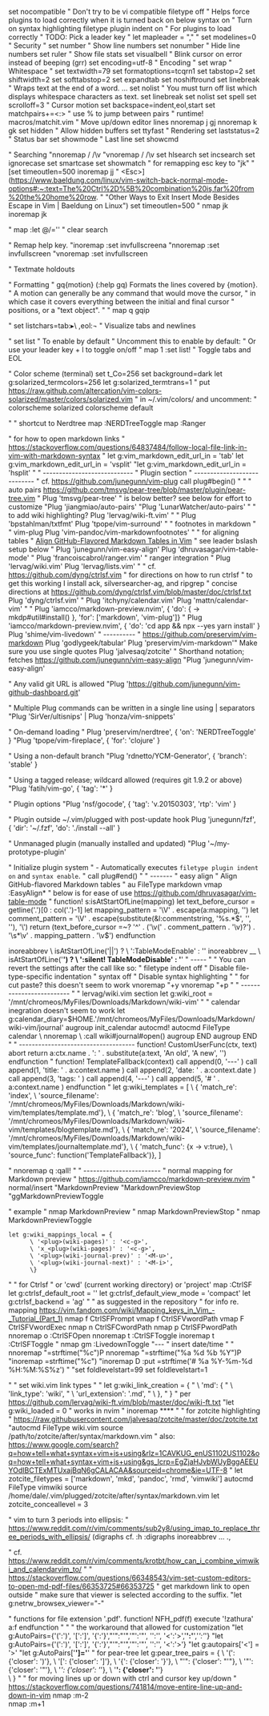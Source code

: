 set nocompatible   " Don't try to be vi compatible
filetype off   " Helps force plugins to load correctly when it is turned back on below
syntax on    " Turn on syntax highlighting
filetype plugin indent on   " For plugins to load correctly
" TODO: Pick a leader key
" let mapleader = ","
"
set modelines=0     " Security
" set number    " Show line numbers
set nonumber    " Hide line numbers
set ruler  " Show file stats
set visualbell   " Blink cursor on error instead of beeping (grr)
set encoding=utf-8  " Encoding
" set wrap  " Whitespace
" set textwidth=79
set formatoptions=tcqrn1
set tabstop=2
set shiftwidth=2
set softtabstop=2
set expandtab
set noshiftround
set linebreak " Wraps text at the end of a word. ...
set nolist " You must turn off list which displays whitespace characters as text.
set linebreak
set nolist
set spell
set scrolloff=3   " Cursor motion
set backspace=indent,eol,start
set matchpairs+=<:> " use % to jump between pairs
" runtime! macros/matchit.vim
" Move up/down editor lines
nnoremap j gj
nnoremap k gk
set hidden   " Allow hidden buffers
set ttyfast   " Rendering
set laststatus=2   " Status bar
set showmode   " Last line
set showcmd

" Searching
"nnoremap / /\v
"vnoremap / /\v
set hlsearch
set incsearch
set ignorecase
set smartcase
set showmatch
" for remapping esc key to "jk"
" [set timeoutlen=500 inoremap jj
" &lt;Esc&gt;](https://www.baeldung.com/linux/vim-switch-back-normal-mode-options#:~:text=The%20Ctrl%2D%5B%20combination%20is,far%20from%20the%20home%20row.
" "Other Ways to Exit Insert Mode Besides Escape in Vim | Baeldung on Linux")
set timeoutlen=500
" nmap jk <Esc>
inoremap jk <Esc>


" map <leader><space> :let @/=''<cr> " clear search

" Remap help key.
"inoremap <F1> <ESC>:set invfullscreen<CR>a
"nnoremap <F1> :set invfullscreen<CR>
"vnoremap <F1> :set invfullscreen<CR>

" Textmate holdouts

" Formatting
" gq{motion} (:help gq) Formats the lines covered by {motion}.
" A motion can generally be any command that would move the cursor, 
" in which case it covers everything between the initial and final cursor 
" positions, or a "text object".
"
" map <leader>q gqip


" set listchars=tab:▸\ ,eol:¬   " Visualize tabs and newlines

" set list " To enable by default  " Uncomment this to enable by default:
" Or use your leader key + l to toggle on/off
" map <leader>1 :set list!<CR> " Toggle tabs and EOL

" Color scheme (terminal)
set t_Co=256
set background=dark
let g:solarized_termcolors=256
let g:solarized_termtrans=1
" put https://raw.github.com/altercation/vim-colors-solarized/master/colors/solarized.vim
" in ~/.vim/colors/ and uncomment:
" colorscheme solarized
colorscheme default

"
" shortcut to Nerdtree
map <C-n> :NERDTreeToggle<CR>
map <C-r> :Ranger<CR>

" for how to open markdown links
" https://stackoverflow.com/questions/64837484/follow-local-file-link-in-vim-with-markdown-syntax
" let g:vim_markdown_edit_url_in = 'tab'
let g:vim_markdown_edit_url_in = 'vsplit'
"let g:vim_markdown_edit_url_in = 'hsplit'
"
" ---------------------------- 
" Plugin section
" ----------------------------
" cf. https://github.com/junegunn/vim-plug
call plug#begin()
"
"
" auto pairs https://github.com/tmsvg/pear-tree/blob/master/plugin/pear-tree.vim
"
Plug 'tmsvg/pear-tree'
" is below better? see below for effort to customize
"Plug 'jiangmiao/auto-pairs'
"Plug 'LunarWatcher/auto-pairs'
"
" to add wiki highlighting?
Plug 'lervag/wiki-ft.vim'
"
" Plug 'bpstahlman/txtfmt'
Plug 'tpope/vim-surround'
"
" footnotes in markdown
"
" vim-plug
Plug 'vim-pandoc/vim-markdownfootnotes'
"
" for aligning tables
" [Align GitHub-Flavored Markdown Tables in Vim](https://thoughtbot.com/blog/align-github-flavored-markdown-tables-in-vim "Align GitHub-Flavored Markdown Tables in Vim")
" see leader bslash setup below
" Plug 'junegunn/vim-easy-align'
Plug 'dhruvasagar/vim-table-mode'
"
Plug 'francoiscabrol/ranger.vim'   " ranger integration
"
Plug 'lervag/wiki.vim'
Plug 'lervag/lists.vim'
"
" cf. https://github.com/dyng/ctrlsf.vim
" for directions on how to run ctrlsf
" to get this working I install ack, silversearcher-ag, and ripgrep
" concise directions at https://github.com/dyng/ctrlsf.vim/blob/master/doc/ctrlsf.txt
Plug 'dyng/ctrlsf.vim'
" Plug 'itchyny/calendar.vim'
Plug 'mattn/calendar-vim'
"
" Plug 'iamcco/markdown-preview.nvim', { 'do': { -> mkdp#util#install() }, 'for': ['markdown', 'vim-plug']}
" Plug 'iamcco/markdown-preview.nvim', { 'do': 'cd app && npx --yes yarn install' }
Plug 'shime/vim-livedown'
" ----------
" https://github.com/preservim/vim-markdown
Plug 'godlygeek/tabular'
Plug 'preservim/vim-markdown'" Make sure you use single quotes
Plug 'jalvesaq/zotcite'
" Shorthand notation; fetches https://github.com/junegunn/vim-easy-align
"Plug 'junegunn/vim-easy-align'

" Any valid git URL is allowed
"Plug 'https://github.com/junegunn/vim-github-dashboard.git'

" Multiple Plug commands can be written in a single line using | separators
"Plug 'SirVer/ultisnips' | Plug 'honza/vim-snippets'

" On-demand loading
" Plug 'preservim/nerdtree', { 'on': 'NERDTreeToggle' }
"Plug 'tpope/vim-fireplace', { 'for': 'clojure' }

" Using a non-default branch
"Plug 'rdnetto/YCM-Generator', { 'branch': 'stable' }

" Using a tagged release; wildcard allowed (requires git 1.9.2 or above)
"Plug 'fatih/vim-go', { 'tag': '*' }

" Plugin options
"Plug 'nsf/gocode', { 'tag': 'v.20150303', 'rtp': 'vim' }

" Plugin outside ~/.vim/plugged with post-update hook
Plug 'junegunn/fzf', { 'dir': '~/.fzf', 'do': './install --all' }

" Unmanaged plugin (manually installed and updated)
"Plug '~/my-prototype-plugin'

" Initialize plugin system
" - Automatically executes `filetype plugin indent on` and `syntax enable`.
"
call plug#end()
"
" -------
" easy align
" Align GitHub-flavored Markdown tables
" au FileType markdown vmap <Leader><Bslash> :EasyAlign*<Bar><Enter>
" below is for ease of use https://github.com/dhruvasagar/vim-table-mode
"
function! s:isAtStartOfLine(mapping)
  let text_before_cursor = getline('.')[0 : col('.')-1]
  let mapping_pattern = '\V' . escape(a:mapping, '\')
  let comment_pattern = '\V' . escape(substitute(&l:commentstring, '%s.*$', '', ''), '\')
  return (text_before_cursor =~? '^' . ('\v(' . comment_pattern . '\v)?') . '\s*\v' . mapping_pattern . '\v$')
endfunction

inoreabbrev <expr> <bar><bar>
          \ <SID>isAtStartOfLine('\|\|') ?
          \ '<c-o>:TableModeEnable<cr><bar><space><bar><left><left>' : '<bar><bar>'
inoreabbrev <expr> __
          \ <SID>isAtStartOfLine('__') ?
          \ '<c-o>:silent! TableModeDisable<cr>' : '__'
" -----
"
" You can revert the settings after the call like so:
"   filetype indent off   " Disable file-type-specific indentation
"   syntax off            " Disable syntax highlighting
"
" for cut paste? this doesn't seem to work
vnoremap <C-c> "+y
vnoremap <C-v> "+p
"
" -------------------------
"
" lervag/wiki.vim section
let g:wiki_root = '/mnt/chromeos/MyFiles/Downloads/Markdown/wiki-vim'
"
" calendar inegration doesn't seem to work
let g:calendar_diary=$HOME.'/mnt/chromeos/MyFiles/Downloads/Markdown/wiki-vim/journal'
  augroup init_calendar
    autocmd!
    autocmd FileType calendar
          \ nnoremap <silent><buffer> <cr>
          \ :<c-u>call wiki#journal#open()<cr>
  augroup END
	  augroup END
"
" ------------------------------------
function! CustomUserFunc(ctx, text) abort
    return a:ctx.name . ': ' . substitute(a:text, 'An old', 'A new', '')
endfunction
"
    function! TemplateFallback(context)
      call append(0, '---' )
      call append(1, 'title: ' . a:context.name )
      call append(2, 'date: ' . a:context.date )
      call append(3, 'tags: ' )
      call append(4, '---' )
      call append(5, '# ' . a:context.name )
    endfunction
"
    let g:wiki_templates = [
          \ { 'match_re': 'index',
          \   'source_filename': '/mnt/chromeos/MyFiles/Downloads/Markdown/wiki-vim/templates/template.md'},
          \ { 'match_re': 'blog',
          \   'source_filename': '/mnt/chromeos/MyFiles/Downloads/Markdown/wiki-vim/templates/blogtemplate.md'},
          \ { 'match_re': '2024',
          \   'source_filename': '/mnt/chromeos/MyFiles/Downloads/Markdown/wiki-vim/templates/journaltemplate.md'},
          \ { 'match_func': {x -> v:true},
          \   'source_func': function('TemplateFallback')},
          \]


" nnoremap q :qall!<cr>
"
" ------------------------
" normal mapping for Markdown preview
" https://github.com/iamcco/markdown-preview.nvim
" normal/insert
"<Plug>MarkdownPreview
"<Plug>MarkdownPreviewStop
"gg<Plug>MarkdownPreviewToggle

" example
" nmap <C-s> <Plug>MarkdownPreview
" nmap <M-s> <Plug>MarkdownPreviewStop
" nmap <C-p> <Plug>MarkdownPreviewToggle

    let g:wiki_mappings_local = {
          \ '<plug>(wiki-pages)' : '<c-g>',
          \ 'x_<plug>(wiki-pages)' : '<c-g>',
          \ '<plug>(wiki-journal-prev)' : '<M-u>',
          \ '<plug>(wiki-journal-next)' : '<M-i>',
          \}
"
" for Ctrlsf
" or 'cwd' (current working directory) or 'project'
map <C-M-f> :CtrlSF
let g:ctrlsf_default_root = ''
let g:ctrlsf_default_view_mode = 'compact'
    let g:ctrlsf_backend = 'ag'
"
" as suggested in the repository
" for info re. mapping https://vim.fandom.com/wiki/Mapping_keys_in_Vim_-_Tutorial_(Part_1)
nmap     <C-S>f <Plug>CtrlSFPrompt
vmap     <C-S>f <Plug>CtrlSFVwordPath
vmap     <C-S>F <Plug>CtrlSFVwordExec
nmap     <C-S>n <Plug>CtrlSFCwordPath
nmap     <C-S>p <Plug>CtrlSFPwordPath
nnoremap <C-S>o :CtrlSFOpen<CR>
nnoremap <C-S>t :CtrlSFToggle<CR>
inoremap <C-S>t <Esc>:CtrlSFToggle<CR>
"
nmap gm :LivedownToggle<CR>
"---
" insert date/time
"
" nnoremap <F5> "=strftime("%c")<CR>P
nnoremap <F5> "=strftime("%a %d %b %Y")<CR>P
"inoremap <F5> <C-R>=strftime("%c")<CR>
"inoremap <leader>D :put =strftime('# %a %Y-%m-%d %H:%M:%S%z')<CR>
"
"set foldlevelstart=99
set foldlevelstart=1	

"
" set wiki.vim link types
"
" let g:wiki_link_creation = {
"          \ 'md': {
"          \   'link_type': 'wiki',
"          \   'url_extension': '.md',
"          \ },
"          \}
" per https://github.com/lervag/wiki-ft.vim/blob/master/doc/wiki-ft.txt
"let g:wiki_loaded = 0
" works in nvim
" inoremap <c-b> ****<left><left>
"
" for zotcite highlighting
" https://raw.githubusercontent.com/jalvesaq/zotcite/master/doc/zotcite.txt
"autocmd FileType wiki.vim source /path/to/zotcite/after/syntax/markdown.vim
" also: https://www.google.com/search?q=how+tell+what+syntax+vim+is+using&rlz=1CAVKUG_enUS1102US1102&oq=how+tell+what+syntax+vim+is+using&gs_lcrp=EgZjaHJvbWUyBggAEEUYOdIBCTExMTUxajBqN6gCALACAA&sourceid=chrome&ie=UTF-8
"
let zotcite_filetypes = ['markdown', 'mkd', 'pandoc', 'rmd', 'vimwiki']
autocmd FileType vimwiki source /home/dale/.vim/plugged/zotcite/after/syntax/markdown.vim
let zotcite_conceallevel = 3

" vim to turn 3 periods into ellipsis:
" https://www.reddit.com/r/vim/comments/sub2y8/using_imap_to_replace_three_periods_with_ellipsis/ (digraphs cf. :h :digraphs
inoreabbrev ... <C-K>.,
	
" cf. https://www.reddit.com/r/vim/comments/krotbt/how_can_i_combine_vimwiki_and_calendarvim_to/
"
" https://stackoverflow.com/questions/66348543/vim-set-custom-editors-to-open-md-pdf-files/66353725#66353725
" get markdown link to open outside
" make sure that viewer is selected according to the suffix.
"let g:netrw_browsex_viewer="-"

" functions for file extension '.pdf'.
function! NFH_pdf(f)
    execute '!zathura' a:f
endfunction
"
"
" the workaround that allowed for customization
"let g:AutoPairs={'(':')', '[':']', '{':'}',"'":"'",'"':'"', '':'', '<':'>','**':'**','*':'*'}
"let g:AutoPairs={'(':')', '[':']', '{':'}',"'":"'",'"':'"', '':'', '<':'>'}
"let g:autopairs['<'] = '>'
"let g:AutoPairs['**']='**'
" for pear-tree
let g:pear_tree_pairs = {
            \ '(': {'closer': ')'},
            \ '[': {'closer': ']'},
            \ '{': {'closer': '}'},
            \ "'": {'closer': "'"},
            \ '"': {'closer': '"'},
            \ '_': {'closer': '_'},
            \ '__': {'closer': '__'} 	
            \ }
"
" for moving lines up or down with ctrl and cursor key up/down
" https://stackoverflow.com/questions/741814/move-entire-line-up-and-down-in-vim
nmap <C-UP> :m-2<CR>  
nmap <C-DOWN> :m+1<CR>
